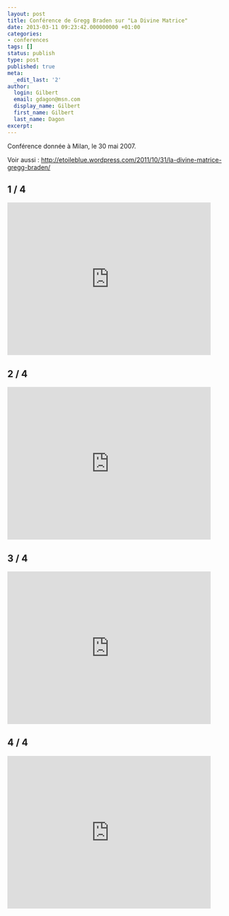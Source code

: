 ```yaml
---
layout: post
title: Conférence de Gregg Braden sur "La Divine Matrice"
date: 2013-03-11 09:23:42.000000000 +01:00
categories:
- conferences
tags: []
status: publish
type: post
published: true
meta:
  _edit_last: '2'
author:
  login: Gilbert
  email: gdagon@msn.com
  display_name: Gilbert
  first_name: Gilbert
  last_name: Dagon
excerpt:
---
```

<p>Conférence donnée à Milan, le 30 mai 2007.</p>
<p>Voir aussi : <a href="http://etoileblue.wordpress.com/2011/10/31/la-divine-matrice-gregg-braden/">http://etoileblue.wordpress.com/2011/10/31/la-divine-matrice-gregg-braden/</a></p>
<h2>1 / 4</h2>
<p><iframe src="https://www.youtube.com/embed/1xCss_ck_Hk" height="345" width="460" allowfullscreen="" frameborder="0"></iframe></p>
<h2>2 / 4</h2>
<p><iframe src="https://www.youtube.com/embed/EUaYRByW_eM" height="345" width="460" allowfullscreen="" frameborder="0"></iframe></p>
<h2>3 / 4</h2>
<p><iframe src="https://www.youtube.com/embed/SFPMVw-LCaM" height="345" width="460" allowfullscreen="" frameborder="0"></iframe></p>
<h2>4 / 4</h2>
<p><iframe src="https://www.youtube.com/embed/nLWQlkjXCR0" height="345" width="460" allowfullscreen="" frameborder="0"></iframe></p>
